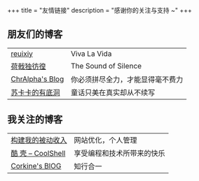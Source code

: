 +++
title = "友情链接"
description = "感谢你的关注与支持 ~"
+++

## 朋友们的博客

|||
|---|---|
 [reuixiy](https://io-oi.me/)     | Viva La Vida
 [荷戟独彷徨](https://guanqr.com) | The Sound of Silence
 [ChrAlpha's Blog](https://blog.ichr.me) | 你必须拼尽全力，才能显得毫不费力
 [苏卡卡的有底洞](https://blog.skk.moe/) | 童话只美在真实却从不续写

## 我关注的博客

|||
|---|---|
| [构建我的被动收入](https://www.bmpi.dev/) | 网站优化，个人管理 |
| [酷 壳 – CoolShell](https://coolshell.cn/) | 享受编程和技术所带来的快乐 |
| [Corkine's BlOG](https://blog.mazhangjing.com/) | 知行合一 |

